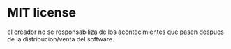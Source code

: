 # MIT license
el creador no se responsabiliza de los acontecimientes que pasen despues de la distribucion/venta del software.
